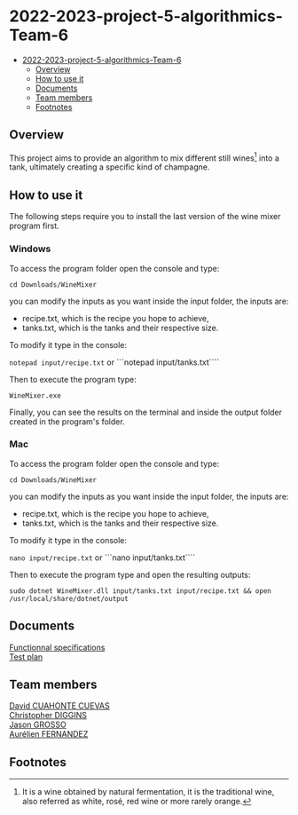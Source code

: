 # 2022-2023-project-5-algorithmics-Team-6

- [2022-2023-project-5-algorithmics-Team-6](#2022-2023-project-5-algorithmics-team-6)
  - [Overview](#overview)
  - [How to use it](#how-to-use-it)
  - [Documents](#documents)
  - [Team members](#team-members)
  - [Footnotes](#footnotes)


## Overview

This project aims to provide an algorithm to mix different still wines[^still_wines] into a tank, ultimately creating a specific kind of champagne.

## How to use it

The following steps require you to install the last version of the wine mixer program first.

### Windows

To access the program folder open the console and type:

```cd Downloads/WineMixer```

you can modify the inputs as you want inside the input folder, the inputs are:

- recipe.txt, which is the recipe you hope to achieve,
- tanks.txt, which is the tanks and their respective size.

To modify it type in the console:

```notepad input/recipe.txt```
or
```notepad input/tanks.txt````

Then to execute the program type:

```WineMixer.exe```

Finally, you can see the results on the terminal and inside the output folder created in the program's folder.

### Mac

To access the program folder open the console and type:

```cd Downloads/WineMixer```

you can modify the inputs as you want inside the input folder, the inputs are:

- recipe.txt, which is the recipe you hope to achieve,
- tanks.txt, which is the tanks and their respective size.

To modify it type in the console:

```nano input/recipe.txt```
or
```nano input/tanks.txt````

Then to execute the program type and open the resulting outputs:

```sudo dotnet WineMixer.dll input/tanks.txt input/recipe.txt && open /usr/local/share/dotnet/output```

## Documents

[Functionnal specifications](./Functional_Specifications.md)  
[Test plan](./TestPlan.md)

## Team members

[David CUAHONTE CUEVAS](https://github.com/DavidCC812)  
[Christopher DIGGINS](https://github.com/cdiggins)  
[Jason GROSSO](https://github.com/JasonGROSSO)  
[Aurélien FERNANDEZ](https://github.com/aurelienfernandez)

## Footnotes

[^still_wines]: It is a wine obtained by natural fermentation, it is the traditional wine, also referred as white, rosé, red wine or more rarely orange.
